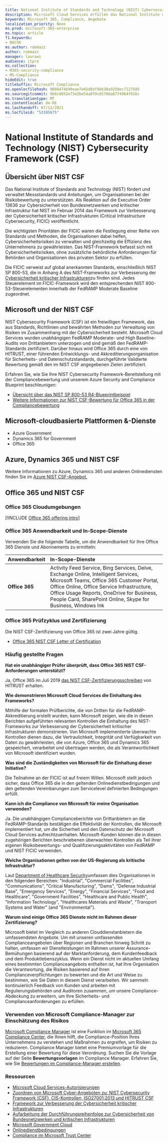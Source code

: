 ```yaml
---
title: National Institute of Standards and Technology (NIST) Cybersecurity Framework (CSF)
description: Microsoft Cloud Services erfüllen das National Institute of Standards and Technology (NIST) Cybersecurity Framework (CSF).
keywords: Microsoft 365, Compliance, Angebote
localization_priority: None
ms.prod: microsoft-365-enterprise
ms.topic: article
f1.keywords:
- NOCSH
ms.author: robmazz
author: robmazz
manager: laurawi
audience: itpro
ms.collection:
- M365-security-compliance
- MS-Compliance
hideEdit: true
titleSuffix: Microsoft Compliance
ms.openlocfilehash: 9080474699eae7e65d8df86638a9250ec7127585
ms.sourcegitcommit: 9b0c8852e73e2be54a0f9c6570da67f4964f616c
ms.translationtype: MT
ms.contentlocale: de-DE
ms.lasthandoff: 07/12/2021
ms.locfileid: "53385675"
---
```

# <a name="national-institute-of-standards-and-technology-nist-cybersecurity-framework-csf"></a>National Institute of Standards and Technology (NIST) Cybersecurity Framework (CSF)

## <a name="nist-csf-overview"></a>Übersicht über NIST CSF

Das National Institute of Standards and Technology (NIST) fördert und verwaltet Messstandards und Anleitungen, um Organisationen bei der Risikobewertung zu unterstützen. Als Reaktion auf die Executive Order 13636 zur Cybersicherheit von Bundesnetzwerken und kritischer Infrastruktur hat NIST im Februar 2014 das Framework zur Verbesserung der Cybersicherheit kritischer Infrastrukturen (Critical Infrastructure Cybersecurity, FICIC) veröffentlicht.

Die wichtigsten Prioritäten der FICIC waren die Festlegung einer Reihe von Standards und Methoden, die Organisationen dabei helfen, Cybersicherheitsrisiken zu verwalten und gleichzeitig die Effizienz des Unternehmens zu gewährleisten. Das NIST-Framework befasst sich mit Cybersicherheitsrisiken, ohne zusätzliche behördliche Anforderungen für Behörden und Organisationen des privaten Sektor zu erfüllen.

Die FICIC verweist auf global anerkannten Standards, einschließlich NIST SP 800-53, die in Anhang A des NIST-Frameworks zur Verbesserung der [Cybersicherheit kritischer Infrastrukturen](https://www.nist.gov/publications/framework-improving-critical-infrastructure-cybersecurity-version-11)zu finden sind. Jedes Steuerelement im FICIC-Framework wird den entsprechenden NIST 800-53-Steuerelementen innerhalb der FedRAMP Moderate Baseline zugeordnet.

## <a name="microsoft-and-the-nist-csf"></a>Microsoft und der NIST CSF

NIST Cybersecurity Framework (CSF) ist ein freiwilligen Framework, das aus Standards, Richtlinien und bewährten Methoden zur Verwaltung von Risiken im Zusammenhang mit der Cybersicherheit besteht. Microsoft Cloud Services wurden unabhängigen FedRAMP Moderate- und High Baseline-Audits von Drittanbietern unterzogen und sind gemäß den FedRAMP-Standards zertifiziert. Darüber hinaus wird Office 365 durch eine von HITRUST, einer führenden Entwicklungs- und Akkreditierungsorganisation für Sicherheits- und Datenschutzstandards, durchgeführte Validierte Bewertung gemäß den im NIST CSF angegebenen Zielen zertifiziert.

Erfahren Sie, wie Sie Ihre NIST Cybersecurity Framework-Bereitstellung mit der Compliancebewertung und unserem Azure Security and Compliance Blueprint beschleunigen:

- [Übersicht über das NIST SP 800-53 R4-Blueprintbeispiel](/azure/governance/blueprints/samples/nist-sp-800-53-rev4/)
- [Weitere Informationen zur NIST CSF-Bewertung für Office 365 in der Compliancebewertung](https://techcommunity.microsoft.com/t5/Security-Privacy-and-Compliance/New-NIST-CSF-and-CSA-CCM-assessments-available-in-Compliance/ba-p/218554)

## <a name="microsoft-in-scope-cloud-platforms--services"></a>Microsoft-cloudbasierte Plattformen &-Dienste

- Azure Government
- Dynamics 365 for Government
- Office 365

## <a name="azure-dynamics-365-and-nist-csf"></a>Azure, Dynamics 365 und NIST CSF

Weitere Informationen zu Azure, Dynamics 365 und anderen Onlinediensten finden Sie im [Azure NIST CSF-Angebot.](/azure/compliance/offerings/offering-nist-csf)

## <a name="office-365-and-nist-csf"></a>Office 365 und NIST CSF

### <a name="office-365-cloud-environments"></a>Office 365 Cloudumgebungen

[!INCLUDE [Office 365 offering intro](../includes/o365-offering-introduction.md)]

### <a name="office-365-applicability-and-in-scope-services"></a>Office 365 Anwendbarkeit und In-Scope-Dienste

Verwenden Sie die folgende Tabelle, um die Anwendbarkeit für Ihre Office 365 Dienste und Abonnements zu ermitteln:

| **Anwendbarkeit** | **In-Scope-Dienste** |
|:------------------|:----------------------|
| **Office 365** | Activity Feed Service, Bing Services, Delve, Exchange Online, Intelligent Services, Microsoft Teams, Office 365 Customer Portal, Office Online, Office Service Infrastructure, Office Usage Reports, OneDrive for Business, People Card, SharePoint Online, Skype for Business, Windows Ink |

### <a name="office-365-audit-cycle-and-certification"></a>Office 365 Prüfzyklus und Zertifizierung

Die NIST CSF-Zertifizierung von Office 365 ist zwei Jahre gültig.

- [Office 365 NIST CSF Letter of Certification](https://aka.ms/O365NISTCSFcertification)

### <a name="frequently-asked-questions"></a>Häufig gestellte Fragen

**Hat ein unabhängiger Prüfer überprüft, dass Office 365 NIST CSF-Anforderungen unterstützt?**

Ja, Office 365 im Juli 2019 [das NIST CSF-Zertifizierungsschreiben](https://servicetrust.microsoft.com/ViewPage/MSComplianceGuide?command=Download&downloadType=Document&downloadId=2a472d92-7c3b-47e0-9ae7-0f539da31f42&docTab=4ce99610-c9c0-11e7-8c2c-f908a777fa4d_GRC_Assessment_Reports) von HITRUST erhalten.

**Wie demonstrieren Microsoft Cloud Services die Einhaltung des Frameworks?**

Mithilfe der formalen Prüfberichte, die von Dritten für die FedRAMP-Akkreditierung erstellt wurden, kann Microsoft zeigen, wie die in diesen Berichten aufgeführten relevanten Kontrollen die Einhaltung des NIST-Frameworks zur Verbesserung der Cybersicherheit kritischer Infrastrukturen demonstrieren. Von Microsoft implementierte überwachte Kontrollen dienen dazu, die Vertraulichkeit, Integrität und Verfügbarkeit von Daten zu gewährleisten, die von Azure, Office 365 und Dynamics 365 gespeichert, verarbeitet und übertragen werden, die als Verantwortlichkeit von Microsoft identifiziert wurden.

**Was sind die Zuständigkeiten von Microsoft für die Einhaltung dieser Initiative?**

Die Teilnahme an der FICIC ist auf freiem Willen. Microsoft stellt jedoch sicher, dass Office 365 die in den geltenden Onlinedienstbedingungen und den geltenden Vereinbarungen zum Servicelevel definierten Bedingungen erfüllt.

**Kann ich die Compliance von Microsoft für meine Organisation verwenden?**

Ja. Die unabhängigen Complianceberichte von Drittanbietern an die FedRAMP-Standards bestätigen die Effektivität der Kontrollen, die Microsoft implementiert hat, um die Sicherheit und den Datenschutz der Microsoft Cloud Services aufrechtzuerhalten. Microsoft-Kunden können die in diesen zugehörigen Berichten beschriebenen überwachten Kontrollen als Teil ihrer eigenen Risikobewertungs- und Qualifizierungsaktivitäten von FedRAMP und NIST FICIC verwenden.

**Welche Organisationen gelten von der US-Regierung als kritische Infrastruktur?**

Laut [Department of Healthcare Security](https://www.dhs.gov/critical-infrastructure-sectors)umfassen dies Organisationen in den folgenden Bereichen: "Industrial", "Commercial Facilities", "Communications", "Critical Manufacturing", "Dams", "Defense Industrial Base", "Emergency Services", "Energy", "Financial Services", "Food and Healthcare", "Government Facilities", "Healthcare and Public Health", "Information Technology", "Healthcares Materials and Waste", "Transport Systems and Water" (and "Environmental").

**Warum sind einige Office 365 Dienste nicht im Rahmen dieser Zertifizierung?**

Microsoft bietet im Vergleich zu anderen Clouddienstanbietern die umfassendsten Angebote. Um mit unseren umfassenden Complianceangeboten über Regionen und Branchen hinweg Schritt zu halten, umfassen wir Dienstleistungen im Rahmen unserer Assurance-Bemühungen basierend auf der Marktanforderung, dem Kundenfeedback und dem Produktlebenszyklus. Wenn ein Dienst nicht im aktuellen Umfang eines bestimmten Complianceangebots enthalten ist, hat Ihre Organisation die Verantwortung, die Risiken basierend auf Ihren Complianceverpflichtungen zu bewerten und die Art und Weise zu bestimmen, wie Sie Daten in diesem Dienst verarbeiten. Wir sammeln kontinuierlich Feedback von Kunden und arbeiten mit Regulierungsbehörden und Auditoren zusammen, um unsere Compliance-Abdeckung zu erweitern, um Ihre Sicherheits- und Complianceanforderungen zu erfüllen.

### <a name="use-microsoft-compliance-manager-to-assess-your-risk"></a>Verwenden von Microsoft Compliance-Manager zur Einschätzung des Risikos

[Microsoft Compliance Manager](/microsoft-365/compliance/compliance-manager) ist eine Funktion im [Microsoft 365 Compliance Center](/microsoft-365/compliance/microsoft-365-compliance-center), die Ihnen hilft, die Compliance-Position Ihres Unternehmens zu verstehen und Maßnahmen zu ergreifen, um Risiken zu reduzieren. Compliance Manager bietet eine Premiumvorlage für die Erstellung einer Bewertung für diese Verordnung. Suchen Sie die Vorlage auf der Seite **Bewertungsvorlagen** im Compliance Manager. Erfahren Sie, wie Sie [Bewertungen im Compliance-Manager erstellen](/microsoft-365/compliance/compliance-manager-assessments).

### <a name="resources"></a>Ressourcen

- [Microsoft Cloud Services-Autorisierungen](https://marketplace.fedramp.gov/index.html#/products?status=Compliant&sort=productName)
- [Zuordnen von Microsoft Cyber-Angeboten zu: NIST Cybersecurity Framework (CSF), CIS-Kontrollen, ISO27001:2013 und HITRUST CSF](https://go.microsoft.com/fwlink/p/?linkid=2074025)
- [Framework zur Verbesserung der Cybersicherheit kritischer Infrastrukturen](https://www.nist.gov/publications/framework-improving-critical-infrastructure-cybersecurity-version-11)
- [Aufarbeitung der Durchführungsreihenfolge zur Cybersicherheit von Bundesnetzwerken und kritischen Infrastrukturen](https://www.whitehouse.gov/the-press-office/2017/05/11/presidential-executive-order-strengthening-cybersecurity-federal)
- [Microsoft Government Cloud](https://go.microsoft.com/fwlink/p/?linkid=2087246)
- [Onlinedienstbedingungen](https://www.microsoftvolumelicensing.com/DocumentSearch.aspx?Mode=3&DocumentTypeId=31)
- [Compliance im Microsoft Trust Center](https://www.microsoft.com/trust-center/compliance/compliance-overview)
